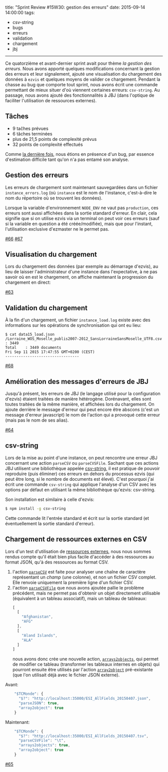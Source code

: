 title: "Sprint Review #15W30: gestion des erreurs"
date: 2015-09-14 14:00:00
tags: 
- csv-string
- bugs
- erreurs
- validation
- chargement
- jbj
---
Ce quatorzième et avant-dernier sprint avait pour thème *la gestion des erreurs*.
Nous avons apporté quelques modifications concernant la gestion des erreurs et leur signalement, ajouté une visualisation du chargement des données à `ezvis` et quelques moyens de valider ce chargement.
Pendant la chasse au bug que comporte tout sprint, nous avons écrit une commande permettant de mieux situer d'où viennent certaines erreurs: `csv-string`.
Au passage, nous avons ajouté des fonctionnalités à JBJ (dans l'optique de faciliter l'utilisation de ressources externes).


## Tâches

- 9 taĉhes prévues
- 6 tâches terminées
- plus de 21,5 points de complexité prévus
- 32 points de complexité effectués

Comme [la dernière fois](/2015/07/23/Sprint-Review-15W26-consolidation/#Tâches), nous étions en présence d'un bug, par essence d'estimation difficile tant qu'on n'a pas entamé son analyse.

## Gestion des erreurs

Les erreurs de chargement sont maintenant sauvegardées dans un fichier `instance_errors.log` (où `instance` est le nom de l'instance, c'est-à-dire le nom du répertoire où se trouvent les données).

Lorsque la variable d'environnement `NODE_ENV` ne vaut pas `production`, ces erreurs sont aussi affichées dans la sortie standard d'erreur.
En clair, cela signifie que si on utilise ezvis via un terminal on peut voir ces erreurs (sauf si la variable en question a été créée/modifiée), mais que pour l'instant, l'utilisation exclusive d'ezmaster ne le permet pas.

[#66](https://github.com/madec-project/ezvis/issues/66)
[#67](https://github.com/madec-project/ezvis/issues/67)

## Visualisation du chargement

Lors du chargement des données (par exemple au démarrage d'ezvis), au lieu de laisser l'administrateur d'une instance dans l'expectative, à ne pas savoir où en est le chargement, on affiche maintenant la progression du chargement en direct:

<script type="text/javascript" src="https://asciinema.org/a/8xu5zzhclccty0sahnstip58z.js" id="asciicast-8xu5zzhclccty0sahnstip58z" async></script>
[#63](https://github.com/madec-project/ezvis/issues/63)

## Validation du chargement

À la fin d'un chargement, un fichier `instance_load.log` existe avec des informations sur les opérations de synchronisation qui ont eu lieu:

```
$ cat data15_load.json 
/Lorraine_WOS_Moselle_publis2007-2012_SansLorraineSansMoselle_UTF8.csv : 3449
Total    : 3449 documents
Fri Sep 11 2015 17:47:55 GMT+0200 (CEST)
---------------------------------
```

[#68](https://github.com/madec-project/ezvis/issues/68)


## Amélioration des messages d'erreurs de JBJ

Jusqu'à présent, les erreurs de JBJ (le langage utilisé pour la configuration d'ezvis) étaient traitées de manière hétérogène.
Dorénavant, elles sont toutes traitées de la même manière, et affichées lors du chargement.
On ajoute derrière le message d'erreur qui peut encore être abscons (c'est un message d'erreur javascript) le nom de l'action qui a provoqué cette erreur (mais pas le nom de ses alias).

[#64](https://github.com/madec-project/ezvis/issues/64)

## csv-string

Lors de la mise au point d'une instance, on peut rencontre une erreur JBJ concernant une action `parseCSV` ou `parseCVSFile`.
Sachant que ces actions JBJ utilisent une bibliothèque appelée [csv-string](https://www.npmjs.com/package/csv-string), il est pratique de pouvoir reproduire (puis éliminer) ces erreurs en dehors du processus ezvis (qui peut être long, si le nombre de documents est élevé).
C'est pourquoi j'ai écrit une commande `csv-string` qui applique l'analyse d'un CSV avec les options par défaut en utilisant la même bibliothèque qu'ezvis: csv-string.

Son installation est similaire à celle d'ezvis:

```bash
$ npm install -g csv-string
```

Cette commande lit l'entrée standard et écrit sur la sortie standard (et éventuellement la sortie standard d'erreur).

## Chargement de ressources externes en CSV

Lors d'un test d'utilisation de [ressources externes](/2015/05/04/Sprint-Review-15W14-ressources-externes/#Accès_aux_ressources_externes), nous nous sommes rendus compte qu'il était bien plus facile d'accéder à des ressources au format JSON, qu'à des ressources au format CSV.

1. l'action [`parseCSV`](https://github.com/castorjs/node-jbj/blob/master/README.md#parsecsv-separator) est faite pour analyser une chaîne de caractère représentant un *champ* (une colonne), et non un fichier CSV complet. Elle renvoie uniquement la première ligne d'un fichier CSV.
2. l'action [`parseCSVFile`](https://github.com/castorjs/node-jbj/blob/master/README.md#parsecsvfile-separator) que nous avons ajoutée pallie le problème précédent, mais ne permet pas d'obtenir un objet directement utilisable (équivalent à un tableau associatif), mais un tableau de tableaux:
    ```javascript
    [
      [
        "Afghanistan",
        "AFG"
      ],
      [
        "Aland Islands",
        "ALA"
      ]
    ]
    ```
    nous avons donc crée une nouvelle action, [`arrays2objects`](https://github.com/castorjs/node-jbj/blob/master/README.md#arrays2objects-key-value), qui permet de modifier ce tableau (transformer les tableaux internes en objets) qui pourront ensuite être utilisés par l'action [`array2object`](https://github.com/castorjs/node-jbj/blob/master/README.md#array2object-key-value) pré-existante (que l'on utilisait déjà avec le fichier JSON externe).

Avant:

```javascript
    "$TCMonde": {
      "$?": "http://localhost:35000/ESI_AllFields_20150407.json",
      "parseJSON": true,
      "array2object": true
    }
```

Maintenant:

```javascript
    "$TCMonde": {
      "$?": "http://localhost:35000/ESI_AllFields_20150407.tsv",
      "parseCSVFile": "\t",
      "arrays2objects": true,
      "array2object": true
    }
```

[#65](https://github.com/madec-project/ezvis/issues/65)
